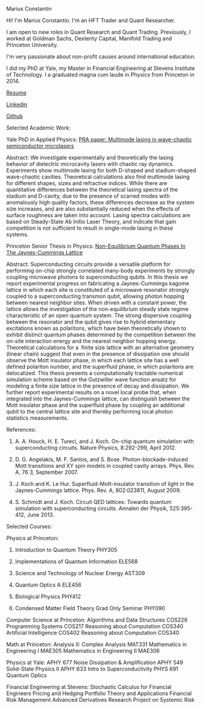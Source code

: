 Marius Constantin

Hi! I'm Marius Constantin. I'm an HFT Trader and Quant Researcher.

I am open to new roles in Quant Research and Quant Trading. Previously, I worked at Goldman Sachs, Dexterity Capital, Manifold Trading and Princeton University.

I'm very passionate about non-profit causes around international education.

I did my PhD at Yale, my Master in Financial Engineering at Stevens Institute of Technology. I a graduated magna cum laude in Physics from Princeton in 2014.

[Resume](https://drive.google.com/file/d/1tAdqDvFJSv5xHKTK604MMQu9eAX-_8Bj/view?usp=drive_link) 

[Linkedin](https://www.linkedin.com/in/mariusconstantin11/)

[Github](https://github.com/mariusconstantin3011/)

Selected Academic Work:

Yale PhD in Applied Physics: [PRA paper: Multimode lasing in wave-chaotic semiconductor microlasers](https://arxiv.org/abs/1908.05397)

Abstract: We investigate experimentally and theoretically the lasing behavior of dielectric microcavity lasers with chaotic ray dynamics. Experiments show multimode lasing for both D-shaped and stadium-shaped wave-chaotic cavities. Theoretical calculations also find multimode lasing for different shapes, sizes and refractive indices. While there are quantitative differences between the theoretical lasing spectra of the stadium and D-cavity, due to the presence of scarred modes with anomalously high quality factors, these differences decrease as the system size increases, and are also substantially reduced when the effects of surface roughness are taken into account. Lasing spectra calculations are based on Steady-State Ab Initio Laser Theory, and indicate that gain competition is not sufficient to result in single-mode lasing in these systems.

Princeton Senior Thesis in Physics: [Non-Equilibrium Quantum Phases In The Jaynes-Cummings Lattice](https://drive.google.com/file/d/0B6afjoCKic9EVjhZSEp2Qm85Vm8/view?usp=drive_link&resourcekey=0-uwKBR30J19S0OXFqfCzb8g)

Abstract: Superconducting circuits provide a versatile platform for performing on-chip strongly correlated many-body experiments by strongly coupling microwave photons to superconducting qubits. In this thesis we report experimental progress on fabricating a Jaynes-Cummings kagome lattice in which each site is constituted of a microwave resonator strongly coupled to a superconducting transmon qubit, allowing photon hopping between nearest neighbor sites. When driven with a constant power, the lattice allows the investigation of the non-equilibrium steady state regime characteristic of an open quantum system. The strong dispersive coupling between the resonator and the qubit gives rise to hybrid elementary excitations known as polaritons, which have been theoretically shown to exhibit distinct quantum phases determined by the competition between the on-site interaction energy and the nearest neighbor hopping energy. Theoretical calculations for a finite size lattice with an alternative geometry (linear chain) suggest that even in the presence of dissipation one should observe the Mott insulator phase, in which each lattice site has a well defined polariton number, and the superfluid phase, in which polaritons are delocalized. This thesis presents a computationally tractable numerical simulation scheme based on the Gutzwiller wave function ansatz for modeling a finite size lattice in the presence of decay and dissipation. We further report experimental results on a novel local probe that, when integrated into the Jaynes-Cummings lattice, can distinguish between the Mott insulator phase and the superfluid phase by coupling an additional qubit to the central lattice site and thereby performing local photon statistics measurements.

References:

1) A. A. Houck, H. E. Tureci, and J. Koch. On-chip quantum simulation with superconducting circuits. Nature Physics, 8:292-299, April 2012.

2) D. G. Angelakis, M. F. Santos, and S. Bose. Photon-blockade-induced Mott transitions and XY spin models in coupled cavity arrays. Phys. Rev. A, 76 3, September 2007.

3) J. Koch and K. Le Hur. Superfluid-Mott-insulator transition of light in the Jaynes-Cummings lattice. Phys. Rev. A, 802:023811, August 2009.

4) S. Schmidt and J. Koch. Circuit QED lattices: Towards quantum simulation with superconducting circuits. Annalen der Physik, 525:395-412, June 2013.

Selected Courses:

Physics at Princeton: 

1) Introduction to Quantum Theory PHY305

2) Implementations of Quantum Information ELE568 

3) Science and Technology of Nuclear Energy AST309

4) Quantum Optics A ELE456 

5) Biological Physics PHY412

6) Condensed Matter Field Theory Grad Only Seminar PHY090

Computer Science at Princeton: 
Algorithms and Data Structures COS226
Programming Systems COS217
Reasoning about Computation COS340
Artificial Intelligence COS402
Reasoning about Computation COS340

Math at Princeton: 
Analysis II: Complex Analysis MAT331 
Mathematics in Engineering I MAE305
Mathematics in Engineering II MAE306 

Physics at Yale: 
APHY 677 Noise Dissipation & Amplification
APHY 549 Solid-State Physics II
APHY 633 Intro to Superconductivity
PHYS 691 Quantum Optics

Financial Engineering at Stevens: 
Stochastic Calculus for Financial Engineers
Pricing and Hedging
Portfolio Theory and Applications
Financial Risk Management
Advanced Derivatives
Research Project on Systemic Risk

